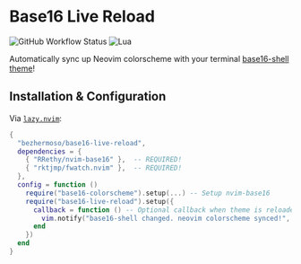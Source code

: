 # Base16 Live Reload

![GitHub Workflow Status](https://img.shields.io/github/actions/workflow/status/ellisonleao/nvim-plugin-template/lint-test.yml?branch=main&style=for-the-badge)
![Lua](https://img.shields.io/badge/Made%20with%20Lua-blueviolet.svg?style=for-the-badge&logo=lua)

Automatically sync up Neovim colorscheme with your terminal [base16-shell theme](https://github.com/tinted-theming/base16-shell)!

## Installation & Configuration

Via [`lazy.nvim`](https://github.com/folke/lazy.nvim):

```lua
{
  "bezhermoso/base16-live-reload",
  dependencies = {
    { "RRethy/nvim-base16" },  -- REQUIRED!
    { "rktjmp/fwatch.nvim" },  -- REQUIRED!
  },
  config = function ()
    require("base16-colorscheme").setup(...) -- Setup nvim-base16
    require("base16-live-reload").setup({
      callback = function () -- Optional callback when theme is reloaded.
        vim.notify("base16-shell changed. neovim colorscheme synced!", vim.log.levels.INFO)
      end
    })
  end
}
```
